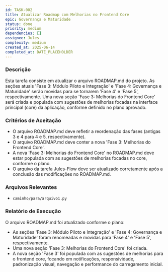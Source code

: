 ```yaml
---
id: TASK-002
title: Atualizar Roadmap com Melhorias no Frontend Core
epic: Governança e Maturidade
status: done
priority: medium
dependencies: []
assignee: Jules
complexity: medium
created_at: 2025-06-14
completed_at: DATE_PLACEHOLDER
---
```


### Descrição

Esta tarefa consiste em atualizar o arquivo ROADMAP.md do projeto. As seções atuais 'Fase 3: Módulo Piloto e Integração' e 'Fase 4: Governança e Maturidade' serão movidas para se tornarem 'Fase 4' e 'Fase 5', respectivamente. Uma nova seção 'Fase 3: Melhorias do Frontend Core' será criada e populada com sugestões de melhorias focadas na interface principal (core) da aplicação, conforme definido no plano aprovado.

### Critérios de Aceitação

- O arquivo ROADMAP.md deve refletir a reordenação das fases (antigas 3 e 4 para 4 e 5, respectivamente).
- O arquivo ROADMAP.md deve conter a nova 'Fase 3: Melhorias do Frontend Core'.
- A nova 'Fase 3: Melhorias do Frontend Core' no ROADMAP.md deve estar populada com as sugestões de melhorias focadas no core, conforme o plano.
- O arquivo da tarefa Jules-Flow deve ser atualizado corretamente após a conclusão das modificações no ROADMAP.md.

### Arquivos Relevantes

* `caminho/para/arquivo1.py`

### Relatório de Execução

O arquivo ROADMAP.md foi atualizado conforme o plano:
- As seções 'Fase 3: Módulo Piloto e Integração' e 'Fase 4: Governança e Maturidade' foram renomeadas e movidas para 'Fase 4' e 'Fase 5', respectivamente.
- Uma nova seção 'Fase 3: Melhorias do Frontend Core' foi criada.
- A nova seção 'Fase 3' foi populada com as sugestões de melhorias para o frontend core, focando em notificações, responsividade, padronização visual, navegação e performance do carregamento inicial.
